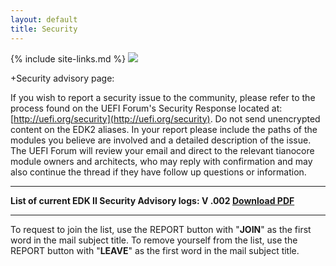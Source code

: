 ```yaml
---
layout: default
title: Security
---
```

{% include site-links.md %}
<img src="{{baseurl}}/images/SecurityPix.JPG">

+Security advisory page:

If you wish to report a security issue to the community, please refer to the process found on the UEFI Forum's Security Response located at: [http://uefi.org/security](http://uefi.org/security).  Do not send unencrypted content on the EDK2 aliases.  In your report please include the paths of the modules you believe are involved and a detailed description of the issue. The UEFI Forum will review your email and direct to the relevant tianocore module owners and architects, who may reply with confirmation and may also continue the thread if they have follow up questions or information. 

----
<b>List of current EDK II Security Advisory logs:  V .002 <a href="{{edk2files}}/Security_Advisory/EDK%20II%20Security%20Advisory%20Log%20002.pdf/download"> Download PDF</a></b>

----


To request to join the list, use the REPORT button with "<b>JOIN</b>" as the first word in the mail subject title. To remove yourself from the list, use the REPORT button with "<b>LEAVE</b>" as the first word in the mail subject title.

